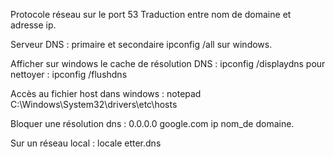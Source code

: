 Protocole réseau sur le port 53
Traduction entre nom de domaine et adresse ip.

Serveur DNS : primaire et secondaire
ipconfig /all sur windows.

Afficher sur windows le cache de résolution DNS : ipconfig /displaydns
pour nettoyer : ipconfig /flushdns

Accès au fichier host dans windows :
notepad C:\Windows\System32\drivers\etc\hosts

Bloquer une résolution dns :
0.0.0.0 google.com
ip nom_de domaine.


Sur un réseau local :
locale etter.dns
